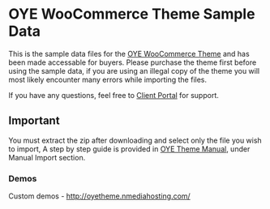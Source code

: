 # OYE WooCommerce Theme Sample Data
<p>This is the sample data files for the <a href="http://%20https//najeebmedia.com/oye-woocommerce-responsive-theme/?ref=Github" title="OYE WooCommerce Theme".>OYE WooCommerce Theme</a> and has been made accessable for buyers. Please purchase the theme first before using the sample data, if you are using an illegal copy of the theme you will most likely encounter many errors while importing the files.</p>

<p>If you have any questions, feel free to <a href="http://clients.najeebmedia.com">Client Portal</a> for support.</p>


## Important
<p>You must extract the zip after downloading and select only the file you wish to import, A step by step guide is provided in <a href="http://najeebmedia.com/oye-manual">OYE Theme Manual</a>, under Manual Import section.

### Demos
Custom demos - http://oyetheme.nmediahosting.com/

